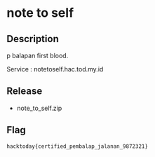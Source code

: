 # note to self

## Description

p balapan first blood.

Service : notetoself.hac.tod.my.id

## Release

- note_to_self.zip


## Flag

`hacktoday{certified_pembalap_jalanan_9872321}`
